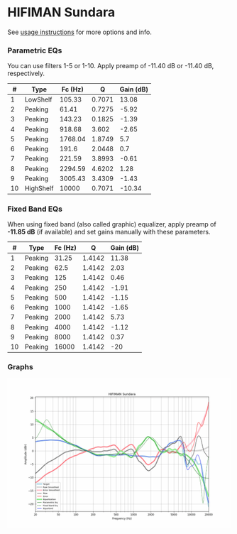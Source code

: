 # HIFIMAN Sundara
See [usage instructions](https://github.com/jaakkopasanen/AutoEq#usage) for more options and info.

### Parametric EQs
You can use filters 1-5 or 1-10. Apply preamp of -11.40 dB or -11.40 dB, respectively.

|   # | Type      |   Fc (Hz) |      Q |   Gain (dB) |
|-----|-----------|-----------|--------|-------------|
|   1 | LowShelf  |    105.33 | 0.7071 |       13.08 |
|   2 | Peaking   |     61.41 | 0.7275 |       -5.92 |
|   3 | Peaking   |    143.23 | 0.1825 |       -1.39 |
|   4 | Peaking   |    918.68 | 3.602  |       -2.65 |
|   5 | Peaking   |   1768.04 | 1.8749 |        5.7  |
|   6 | Peaking   |    191.6  | 2.0448 |        0.7  |
|   7 | Peaking   |    221.59 | 3.8993 |       -0.61 |
|   8 | Peaking   |   2294.59 | 4.6202 |        1.28 |
|   9 | Peaking   |   3005.43 | 3.4309 |       -1.43 |
|  10 | HighShelf |  10000    | 0.7071 |      -10.34 |

### Fixed Band EQs
When using fixed band (also called graphic) equalizer, apply preamp of **-11.85 dB** (if available) and set gains manually with these parameters.

|   # | Type    |   Fc (Hz) |      Q |   Gain (dB) |
|-----|---------|-----------|--------|-------------|
|   1 | Peaking |     31.25 | 1.4142 |       11.38 |
|   2 | Peaking |     62.5  | 1.4142 |        2.03 |
|   3 | Peaking |    125    | 1.4142 |        0.46 |
|   4 | Peaking |    250    | 1.4142 |       -1.91 |
|   5 | Peaking |    500    | 1.4142 |       -1.15 |
|   6 | Peaking |   1000    | 1.4142 |       -1.65 |
|   7 | Peaking |   2000    | 1.4142 |        5.73 |
|   8 | Peaking |   4000    | 1.4142 |       -1.12 |
|   9 | Peaking |   8000    | 1.4142 |        0.37 |
|  10 | Peaking |  16000    | 1.4142 |      -20    |

### Graphs
![](./HIFIMAN%20Sundara.png)
